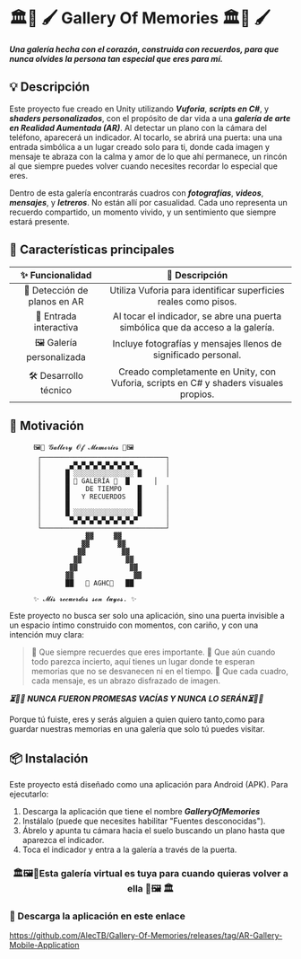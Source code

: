 # 🏛️🎨 🖌️ Gallery Of Memories  🏛️🎨 🖌️

***Una galería hecha con el corazón, construida con recuerdos, para que nunca olvides la persona tan especial que eres para mí.***

## 💡 Descripción
Este proyecto fue creado en Unity utilizando ***Vuforia***, ***scripts en C#***, y ***shaders personalizados***, con el propósito de dar vida a una ***galería de arte en Realidad Aumentada (AR)***. Al detectar un plano con la cámara del teléfono, aparecerá un indicador. Al tocarlo, se abrirá una puerta: una una entrada simbólica a un lugar creado solo para ti, donde cada imagen y mensaje te abraza con la calma y amor de lo que ahí permanece, un rincón al que siempre puedes volver cuando necesites recordar lo especial que eres.

Dentro de esta galería encontrarás cuadros con ***fotografías***, ***videos***, ***mensajes***, y ***letreros***. No están allí por casualidad. Cada uno representa un recuerdo compartido, un momento vivido, y un sentimiento que siempre estará presente.

## 📱 Características principales

| ✨ Funcionalidad                           | 📝 Descripción                                                                  |
|:----------------------------------------:|:------------------------------------------------------------------------------:|
| 📐 Detección de planos en AR              | Utiliza Vuforia para identificar superficies reales como pisos.        |
| 🚪 Entrada interactiva                    | Al tocar el indicador, se abre una puerta simbólica que da acceso a la galería.|
| 🖼️ Galería personalizada                   | Incluye fotografías y mensajes llenos de significado personal.                 |
| 🛠️ Desarrollo técnico                     | Creado completamente en Unity, con Vuforia, scripts en C# y shaders visuales propios.   |


## 📜 Motivación

```
      🖼️💖 𝓖𝓪𝓵𝓵𝓮𝓻𝔂 𝓞𝓯 𝓜𝓮𝓶𝓸𝓻𝓲𝓮𝓼 💖🖼️
       ┌───────────────────────────────┐
       │       ▄▀▄▀▄▀▄▀▄▀▄▀▄▀▄▀▄       │
       │      █ ░░░░░░░░░░░░░░░ █      │
       │      █ 🎨 GALERÍA 🎨  █      │
       │      █    DE TIEMPO    █      │
       │      █   Y RECUERDOS   █      │
       │      █                 █      │
       │      █ ░░░░░░░░░░░░░░░ █      │
       │       ▀▄▀▄▀▄▀▄▀▄▀▄▀▄▀▄▀       │
       └───────────────────────────────┘
                   ▓▓     ▓▓
                  ▓▓       ▓▓
                 ▓▓         ▓▓
                ▓▓           ▓▓
               ▓▓             ▓▓
              ▓▓               ▓▓
              ██   🚪 AGHC🚪   ██

      ✨ 𝓜𝓲𝓼 𝓻𝓮𝓬𝓾𝓮𝓻𝓭𝓸𝓼 𝓼𝓸𝓷 𝓽𝓾𝔂𝓸𝓼. ✨

```
Este proyecto no busca ser solo una aplicación, sino una puerta invisible a un espacio íntimo construido con momentos, con cariño, y con una intención muy clara:
>🌹 Que siempre recuerdes que eres importante.
🌠 Que aún cuando todo parezca incierto, aquí tienes un lugar donde te esperan memorias que no se desvanecen ni en el tiempo.
📸 Que cada cuadro, cada mensaje, es un abrazo disfrazado de imagen.

***⏳🤝✨ NUNCA FUERON PROMESAS VACÍAS Y NUNCA LO SERÁN⏳🤝✨***

Porque tú fuiste, eres y serás alguien a quien quiero tanto,como para guardar nuestras memorias en una galería que solo tú puedes visitar.

## 📦 Instalación

Este proyecto está diseñado como una aplicación para Android (APK). Para ejecutarlo:

1. Descarga la aplicación que tiene el nombre ***GalleryOfMemories***
2. Instálalo (puede que necesites habilitar "Fuentes desconocidas").
3. Ábrelo y apunta tu cámara hacia el suelo buscando un plano hasta que aparezca el indicador.
4. Toca el indicador y entra a la galería a través de la puerta.

<h3 align="center">  🏛️🖼️💖Esta galería virtual es tuya para cuando quieras volver a ella 💖🖼️ 🏛️</h2>

### 🔗 Descarga la aplicación en este enlace
<https://github.com/AlecTB/Gallery-Of-Memories/releases/tag/AR-Gallery-Mobile-Application>
